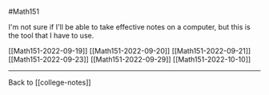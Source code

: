#Math151

I'm not sure if I'll be able to take effective notes on a computer, but this is the tool that I have to use.

[[Math151-2022-09-19]]
[[Math151-2022-09-20]]
[[Math151-2022-09-21]]
[[Math151-2022-09-23]]
[[Math151-2022-09-29]]
[[Math151-2022-10-10]]

---
Back to [[college-notes]]